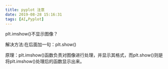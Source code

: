 ```yaml
---
title: pyplot 注意
date: 2019-08-28 15:16:31
tags: [AI,Pyplot]
---
```

plt.imshow()不显示图像？

解决方法:在后面加一句：plt.show()

原理：plt.imshow()函数负责对图像进行处理，并显示其格式，而plt.show()则是将plt.imshow()处理后的函数显示出来。